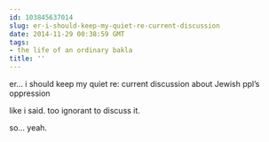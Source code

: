 ```yaml
---
id: 103845637014
slug: er-i-should-keep-my-quiet-re-current-discussion
date: 2014-11-29 00:38:59 GMT
tags:
- the life of an ordinary bakla
title: ''
---
```

<p>er&#8230; i should keep my quiet re: current discussion about Jewish ppl&#8217;s oppression</p>

<p>like i said. too ignorant to discuss it.</p>

<p>so&#8230; yeah.</p>